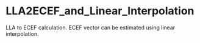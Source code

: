 # LLA2ECEF_and_Linear_Interpolation
LLA to ECEF calculation. ECEF vector can be estimated using linear interpolation.
